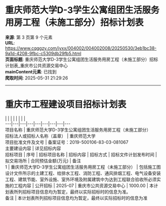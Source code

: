 # 重庆师范大学D-3学生公寓组团生活服务用房工程（未施工部分）招标计划表

**来源**: 第 3 页第 9 个元素  
**URL**: https://www.cqggzy.com/jyxx/004002/004002008/20250530/3eb1bc38-9a1d-4208-9fbc-c5309db29fb5.html  
**页面标题**: 重庆师范大学D-3学生公寓组团生活服务用房工程（未施工部分）招标计划表_重庆市公共资源交易中心  
**mainContent元素**: 已找到  
**爬取时间**: 2025-05-31 21:29:26

---

# 重庆市工程建设项目招标计划表

|  |  |  |  |  |  |  |   
---|---|---|---|---|---|---|---|---  
项目名称 | 重庆师范大学D-3学生公寓组团生活服务用房工程（未施工部分）  
招标法人或招标人名称（盖章） |  重庆师范大学   
项目批准文件及文号 | 备案证号：2019-500106-83-03-081067  
主要建设内容 | 详见招标内容  
招标项目 | 序号 | 招标项目名称 | 招标内容 | 招标方式 | 招标文件计划发布时间 | 拟交易场所 | 合同预估金额(万元) | 备注  
1 | 重庆师范大学D-3学生公寓组团生活服务用房工程（未施工部分） | 包括施工图设计文件所示的土建工程、给排水工程、消防工程、通风排烟工程、电气设备安装工程、建筑节能、室外设施、室外环境及附属建筑中为达到工程联合验收所必须实施的工程内容 | 公开招标 | 2025-07 | 重庆市公共资源交易中心 | 1000.00 | 本计划表所列招标项目信息均为暂定，最终以实际招标时的信息为准。  
备注 | 本计划表所列招标项目信息均为暂定，最终以实际招标时的信息为准  
  
  
  


